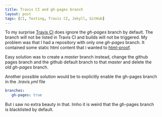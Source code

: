 ```yaml
---
title: Travis CI and gh-pages branch
layout: post
tags: [CI, Testing, Travis CI, Jekyll, GitHub]
---
```


To my surprise [Travis CI](https://travis-ci.org/) does ignore the _gh-pages_ branch by default. The branch will not be listed in Travis CI and builds will not be triggered. My problem was that I had a repository with only one _gh-pages_ branch. It contained some static html content that i wanted to [html-proof](https://github.com/gjtorikian/html-proofer).

Easy solution was to create a _master_ branch instead, change the github pages branch and the github default branch to that _master_ and delete the old _gh-pages_ branch.

Another possible solution would be to explicitly enable the gh-pages branch in the _.travis.yml_ file

``` yaml
branches:
   gh-pages: true
```

But i saw no extra beauty in that. Imho it is weird that the gh-pages branch is blacklisted by default.